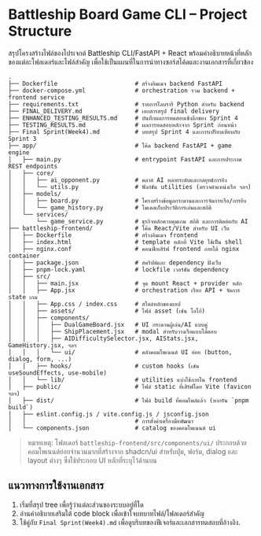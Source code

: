# Battleship Board Game CLI – Project Structure

สรุปโครงสร้างไฟล์ของโปรเจกต์ Battleship CLI/FastAPI + React พร้อมคำอธิบายหน้าที่หลักของแต่ละโฟลเดอร์และไฟล์สำคัญ
เพื่อใช้เป็นแผนที่ในการนำทางซอร์สโค้ดและงานเอกสารที่เกี่ยวข้อง

```text
.
├── Dockerfile                      # สร้างอิมเมจ backend FastAPI
├── docker-compose.yml              # orchestration รวม backend + frontend service
├── requirements.txt                # รายการไลบรารี Python สำหรับ backend
├── FINAL_DELIVERY.md               # เอกสารสรุป final delivery
├── ENHANCED_TESTING_RESULTS.md     # บันทึกผลการทดสอบเชิงลึกของ Sprint 4
├── TESTING_RESULTS.md              # ผลการทดสอบหลักจาก Sprint ก่อนหน้า
├── Final Sprint(Week4).md          # บทสรุป Sprint 4 และการเปรียบเทียบกับ Sprint 3
├── app/                            # โค้ด backend FastAPI + game engine
│   ├── main.py                     # entrypoint FastAPI และการประกาศ REST endpoints
│   ├── core/
│   │   ├── ai_opponent.py          # คลาส AI หลายระดับและกลยุทธ์การยิง
│   │   └── utils.py                # ฟังก์ชัน utilities (ตรวจตำแหน่งเรือ ฯลฯ)
│   ├── models/
│   │   ├── board.py                # โครงสร้างข้อมูลกระดานและการจัดการเรือ/การยิง
│   │   └── game_history.py         # โมเดลเก็บประวัติการเล่นและสถิติ
│   └── services/
│       └── game_service.py         # ธุรกิจหลักควบคุมเกม สถิติ และการติดต่อกับ AI
├── battleship-frontend/            # โค้ด React/Vite สำหรับ UI เว็บ
│   ├── Dockerfile                  # สร้างอิมเมจ frontend
│   ├── index.html                  # template หลักที่ Vite ใช้เป็น shell
│   ├── nginx.conf                  # คอนฟิกเสิร์ฟ frontend ภายใต้ nginx container
│   ├── package.json                # สคริปต์และ dependency ฝั่งเว็บ
│   ├── pnpm-lock.yaml              # lockfile เวอร์ชัน dependency
│   ├── src/
│   │   ├── main.jsx                # จุด mount React + provider หลัก
│   │   ├── App.jsx                 # orchestration เรียก API + จัดการ state เกม
│   │   ├── App.css / index.css     # สไตล์หลักของแอป
│   │   ├── assets/                 # ไฟล์ asset (เช่น โลโก้)
│   │   ├── components/
│   │   │   ├── DualGameBoard.jsx   # UI กระดานผู้เล่น/AI แบบคู่
│   │   │   ├── ShipPlacement.jsx   # modal สำหรับวางเรือแบบโต้ตอบ
│   │   │   ├── AIDifficultySelector.jsx, AIStats.jsx, GameHistory.jsx, ฯลฯ
│   │   │   └── ui/                 # คลังคอมโพเนนต์ UI ย่อย (button, dialog, form, ...)
│   │   ├── hooks/                  # custom hooks (เช่น useSoundEffects, use-mobile)
│   │   └── lib/                    # utilities แบ่งใช้ภายใน frontend
│   ├── public/                     # ไฟล์ static ที่เสิร์ฟโดย Vite (favicon ฯลฯ)
│   ├── dist/                       # ไฟล์ build ที่คอมไพล์แล้ว (หากรัน `pnpm build`)
│   ├── eslint.config.js / vite.config.js / jsconfig.json
│   │                               # การตั้งค่าเครื่องมือพัฒนา
│   └── components.json             # catalog ของคอมโพเนนต์ ui
```

> หมายเหตุ: โฟลเดอร์ `battleship-frontend/src/components/ui/` ประกอบด้วยคอมโพเนนต์ย่อยจำนวนมากที่สร้างจาก shadcn/ui
> สำหรับปุ่ม, ฟอร์ม, dialog และ layout ต่างๆ ซึ่งใช้ประกอบ UI หลักที่ระบุไว้ด้านบน

## แนวทางการใช้งานเอกสาร
1. เริ่มที่สรุป tree เพื่อรู้ว่าแต่ละส่วนของระบบอยู่ที่ใด
2. อ่านคำอธิบายเสริมใต้ code block เพื่อเข้าใจบทบาทไฟล์/โฟลเดอร์สำคัญ
3. ใช้คู่กับ `Final Sprint(Week4).md` เพื่อดูบริบทของฟีเจอร์และเอกสารทดสอบที่อ้างอิง.
